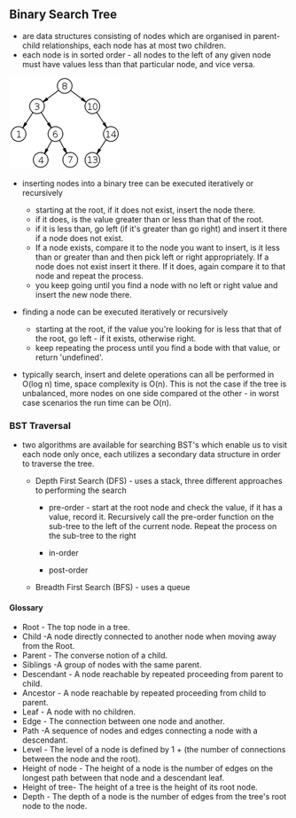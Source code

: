 ## Binary Search Tree
 * are data structures consisting of nodes which are organised in parent-child relationships, each node has at most two children.
 * each node is in sorted order - all nodes to the left of any given node must have values less than that particular node, and vice versa.
 
 ![binary search tree](01-Algorithms/rithm-school/03-data-structures/200px-Binary_search_tree.png)
 
 * inserting nodes into a binary tree can be executed iteratively or recursively
    * starting at the root, if it does not exist, insert the node there.
    * if it does, is the value greater than or less than that of the root.
    * if it is less than, go left (if  it's greater than go right) and insert it there if a node does not exist.
    * If a node exists, compare it to the node you want to insert, is it less than or greater than and then pick left or right appropriately. If a node does not exist insert it there. If it does, again compare it to that node and repeat the process.
    * you keep going until you find a node with no left or right value and insert the new node there.
    
 * finding a node can be executed iteratively or recursively
    * starting at the root, if the value you're looking for is less that that of the root, go left - if it exists, otherwise right.
    * keep repeating the process until you find a bode with that value, or return 'undefined'.
    
 * typically search, insert and delete operations can all be performed in O(log n) time, space complexity is O(n). This is not the case if the tree is unbalanced, more nodes on one side compared ot the other - in worst case scenarios the run time can be O(n).
   

### BST Traversal
 * two algorithms are available for searching BST's which enable us to visit each node only once, each utilizes a secondary data structure in order to traverse the tree.
    * Depth First Search (DFS) - uses a stack, three different approaches to performing the search
        * pre-order - start at the root node and check the value, if it has a value, record it. Recursively call the pre-order function on the sub-tree to the left of the current node. Repeat the process on the sub-tree to the right 
        
        * in-order
        
        * post-order
        
    * Breadth First Search (BFS) - uses a queue
   
#### Glossary
 * Root - The top node in a tree.
 * Child -A node directly connected to another node when moving away from the Root.
 * Parent - The converse notion of a child.
 * Siblings -A group of nodes with the same parent.
 * Descendant - A node reachable by repeated proceeding from parent to child.
 * Ancestor - A node reachable by repeated proceeding from child to parent.
 * Leaf - A node with no children.
 * Edge - The connection between one node and another.
 * Path -A sequence of nodes and edges connecting a node with a descendant.
 * Level - The level of a node is defined by 1 + (the number of connections between the node and the root).
 * Height of node - The height of a node is the number of edges on the longest path between that node and a descendant leaf.
 * Height of tree- The height of a tree is the height of its root node.
 * Depth - The depth of a node is the number of edges from the tree's root node to the node.   